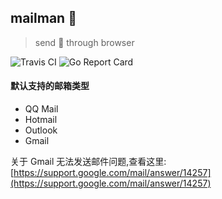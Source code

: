 ## mailman :cop:
> send :e-mail: through browser

![Travis CI](https://img.shields.io/travis/xuqingfeng/mailman/master.svg)
![Go Report Card](https://goreportcard.com/badge/github.com/xuqingfeng/mailman)

#### 默认支持的邮箱类型

- QQ Mail
- Hotmail
- Outlook
- Gmail

关于 Gmail 无法发送邮件问题,查看这里: [https://support.google.com/mail/answer/14257](https://support.google.com/mail/answer/14257)

